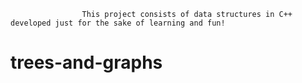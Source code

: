                     This project consists of data structures in C++ developed just for the sake of learning and fun!
trees-and-graphs
================

